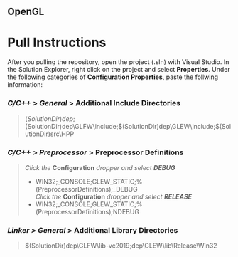 ## OpenGL

# Pull Instructions
After you pulling the repository, open the project (.sln) with Visual Studio. In the Solution Explorer, right click on the project and select **Properties**. Under the following categories of **Configuration Properties**, paste the follwing information:

### *C/C++ > General* > **Additional Include Directories**
> $(SolutionDir)dep;$(SolutionDir)dep\GLFW\include;$(SolutionDir)dep\GLEW\include;$(SolutionDir)src\HPP

### *C/C++ > Preprocessor* > **Preprocessor Definitions**
> *Click the* **Configuration** *dropper and select **DEBUG***
> - WIN32;\_CONSOLE;GLEW\_STATIC;%(PreprocessorDefinitions);\_DEBUG <br>
> *Click the* **Configuration** *dropper and select **RELEASE***
> - WIN32;\_CONSOLE;GLEW\_STATIC;%(PreprocessorDefinitions);NDEBUG

### *Linker > General* > **Additional Library Directories**
> $(SolutionDir)dep\GLFW\lib-vc2019;dep\GLEW\lib\Release\Win32
